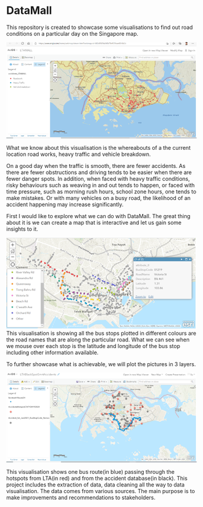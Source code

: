 # DataMall

This repository is created to showcase some visualisations to find out road conditions on a particular day on the Singapore map.

<img src=pictures/VisualisationMap.png>

What we know about this visualisation is the whereabouts of a the current location road works, heavy traffic and vehicle breakdown. 

On a good day when the traffic is smooth, there are fewer accidents. As there are fewer obstructions and driving tends to be easier when there are fewer danger spots. In addition, when faced with heavy traffic conditions, risky behaviours such as weaving in and out tends to happen, or faced with time pressure, such as morning rush hours, school zone hours, one tends to make mistakes. Or with many vehicles on a busy road, the likelihood of an accident happening may increase significantly.

First I would like to explore what we can do with DataMall. The great thing about it is we can create a map that is interactive and let us gain some insights to it.

<img src=pictures/MapOfBusStop.png>
This visualisation is showing all the bus stops plotted in different colours are the road names that are along the particular road. What we can see when we mouse over each stop is the latitude and longitude of the bus stop including other information available.

To further showcase what is achievable, we will  plot the pictures in 3 layers.

<img src=pictures/PlotArcGIS3Layers.png>

This visualisation shows one bus route(in blue) passing through the hotspots from LTA(in red) and from the accident database(in black). This project includes the extraction of data, data cleaning all the way to data visualisation. The data comes from various sources. The main purpose is to make improvements and recommendations to stakeholders.



